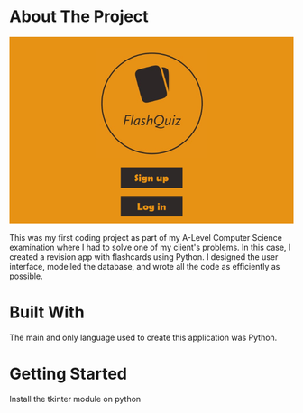 # About The Project

![Image of the application's home screen with two buttons to sign up or log in](https://github.com/Sukhman25K/FlashQuiz/blob/main/HomeScreen.png?raw=true) 

This was my first coding project as part of my A-Level Computer Science examination where I had to solve one of
my client's problems. In this case, I created a revision app with flashcards using Python.
I designed the user interface, modelled the database, and wrote all the code as efficiently as possible.

# Built With
The main and only language used to create this application was Python.

# Getting Started
Install the tkinter module on python
